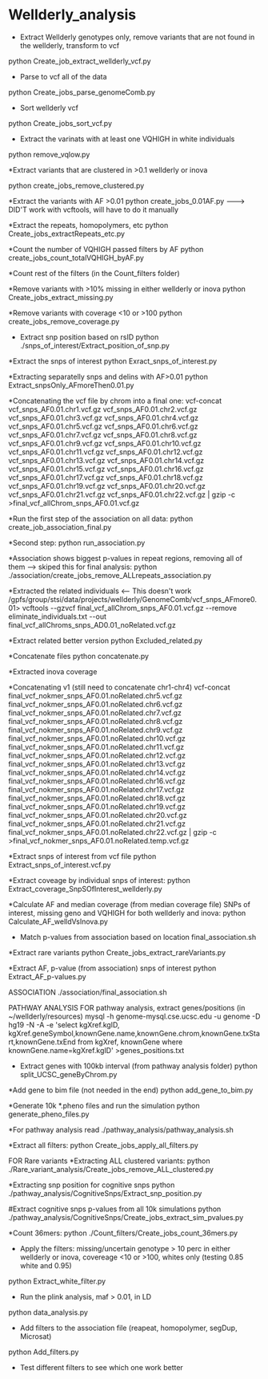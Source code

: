 # Wellderly_analysis

* Extract Wellderly genotypes only, remove variants that are not found in the wellderly, transform to vcf

python Create_job_extract_wellderly_vcf.py

* Parse to vcf all of the data

python Create_jobs_parse_genomeComb.py

* Sort wellderly vcf

python Create_jobs_sort_vcf.py

* Extract the varinats with at least one VQHIGH in white individuals

python remove_vqlow.py

*Extract variants that are clustered in >0.1 wellderly or inova

python create_jobs_remove_clustered.py

*Extract the variants with AF >0.01
python create_jobs_0.01AF.py  ---> DID'T work with vcftools, will have to do it manually

*Extract the repeats, homopolymers, etc
python Create_jobs_extractRepeats_etc.py

*Count the number of VQHIGH passed filters by AF
python create_jobs_count_totalVQHIGH_byAF.py

*Count rest of the filters (in the Count_filters folder)

*Remove variants with >10% missing in either wellderly or inova
python Create_jobs_extract_missing.py

*Remove variants with coverage <10 or >100
python  create_jobs_remove_coverage.py

* Extract snp position based on rsID
python ./snps_of_interest/Extract_position_of_snp.py

*Extract the snps of interest
python Exract_snps_of_interest.py


*Extracting separatelly snps and delins with AF>0.01
python Extract_snpsOnly_AFmoreThen0.01.py

*Concatenating the vcf file by chrom into a final one:
vcf-concat vcf_snps_AF0.01.chr1.vcf.gz vcf_snps_AF0.01.chr2.vcf.gz vcf_snps_AF0.01.chr3.vcf.gz vcf_snps_AF0.01.chr4.vcf.gz vcf_snps_AF0.01.chr5.vcf.gz vcf_snps_AF0.01.chr6.vcf.gz vcf_snps_AF0.01.chr7.vcf.gz vcf_snps_AF0.01.chr8.vcf.gz vcf_snps_AF0.01.chr9.vcf.gz vcf_snps_AF0.01.chr10.vcf.gz vcf_snps_AF0.01.chr11.vcf.gz vcf_snps_AF0.01.chr12.vcf.gz vcf_snps_AF0.01.chr13.vcf.gz vcf_snps_AF0.01.chr14.vcf.gz vcf_snps_AF0.01.chr15.vcf.gz vcf_snps_AF0.01.chr16.vcf.gz vcf_snps_AF0.01.chr17.vcf.gz vcf_snps_AF0.01.chr18.vcf.gz vcf_snps_AF0.01.chr19.vcf.gz vcf_snps_AF0.01.chr20.vcf.gz vcf_snps_AF0.01.chr21.vcf.gz vcf_snps_AF0.01.chr22.vcf.gz | gzip -c >final_vcf_allChrom_snps_AF0.01.vcf.gz


*Run the first step of the association on all data:
python create_job_association_final.py

*Second step:
python run_association.py

*Association shows biggest p-values in repeat regions, removing all of them --> skiped this for final analysis:
python ./association/create_jobs_remove_ALLrepeats_association.py

*Extracted the related individuals <-- This doesn't work
/gpfs/group/stsi/data/projects/wellderly/GenomeComb/vcf_snps_AFmore0.01> vcftools --gzvcf final_vcf_allChrom_snps_AF0.01.vcf.gz --remove eliminate_individuals.txt --out final_vcf_allChroms_snps_AD0.01_noRelated.vcf.gz

*Extract related better version
python Excluded_related.py

*Concatenate files
python concatenate.py

*Extracted inova coverage

*Concatenating v1 (still need to concatenate chr1-chr4)
vcf-concat final_vcf_nokmer_snps_AF0.01.noRelated.chr5.vcf.gz final_vcf_nokmer_snps_AF0.01.noRelated.chr6.vcf.gz final_vcf_nokmer_snps_AF0.01.noRelated.chr7.vcf.gz final_vcf_nokmer_snps_AF0.01.noRelated.chr8.vcf.gz final_vcf_nokmer_snps_AF0.01.noRelated.chr9.vcf.gz final_vcf_nokmer_snps_AF0.01.noRelated.chr10.vcf.gz final_vcf_nokmer_snps_AF0.01.noRelated.chr11.vcf.gz final_vcf_nokmer_snps_AF0.01.noRelated.chr12.vcf.gz final_vcf_nokmer_snps_AF0.01.noRelated.chr13.vcf.gz final_vcf_nokmer_snps_AF0.01.noRelated.chr14.vcf.gz final_vcf_nokmer_snps_AF0.01.noRelated.chr16.vcf.gz final_vcf_nokmer_snps_AF0.01.noRelated.chr17.vcf.gz final_vcf_nokmer_snps_AF0.01.noRelated.chr18.vcf.gz final_vcf_nokmer_snps_AF0.01.noRelated.chr19.vcf.gz final_vcf_nokmer_snps_AF0.01.noRelated.chr20.vcf.gz final_vcf_nokmer_snps_AF0.01.noRelated.chr21.vcf.gz final_vcf_nokmer_snps_AF0.01.noRelated.chr22.vcf.gz | gzip -c >final_vcf_nokmer_snps_AF0.01.noRelated.temp.vcf.gz


*Extract snps of interest from vcf file
python Extract_snps_of_interest.vcf.py

*Extract coveage by individual snps of interest:
python Extract_coverage_SnpSOfInterest_wellderly.py

*Calculate AF and median coverage (from median coverage file) SNPs of interest, missing geno and VQHIGH for both wellderly and inova:
python Calculate_AF_welldVsInova.py

* Match p-values from association based on location
final_association.sh

*Extract rare variants
python Create_jobs_extract_rareVariants.py

*Extract AF, p-value (from association) snps of interest 
python Extract_AF_p-values.py

ASSOCIATION
./association/final_association.sh


PATHWAY ANALYSIS
FOR pathway analysis, extract genes/positions (in ~/wellderly/resources)
mysql -h genome-mysql.cse.ucsc.edu -u genome -D hg19 -N -A -e 'select kgXref.kgID, kgXref.geneSymbol,knownGene.name,knownGene.chrom,knownGene.txStart,knownGene.txEnd from kgXref, knownGene where knownGene.name=kgXref.kgID' >genes_positions.txt

* Extract genes with 100kb interval (from pathway analysis folder)
python split_UCSC_geneByChrom.py

*Add gene to bim file (not needed in the end)
python add_gene_to_bim.py

*Generate 10k *.pheno files and run the simulation
python generate_pheno_files.py


*For pathway analysis read ./pathway_analysis/pathway_analysis.sh

*Extract all filters:
python Create_jobs_apply_all_filters.py

FOR Rare variants
*Extracting ALL clustered variants:
python ./Rare_variant_analysis/Create_jobs_remove_ALL_clustered.py




*Extracting snp position for cognitive snps
python ./pathway_analysis/CognitiveSnps/Extract_snp_position.py

#Extract cognitive snps p-values from all 10k simulations
python ./pathway_analysis/CognitiveSnps/Create_jobs_extract_sim_pvalues.py


*Count 36mers:
python ./Count_filters/Create_jobs_count_36mers.py








* Apply the filters: missing/uncertain genotype > 10 perc in either wellderly or inova, covereage <10 or >100, whites only (testing 0.85 white and 0.95)

python Extract_white_filter.py

* Run the plink analysis, maf > 0.01, in LD

python data_analysis.py

* Add filters to the association file (reapeat, homopolymer, segDup, Microsat)

python Add_filters.py

* Test different filters to see which one work better